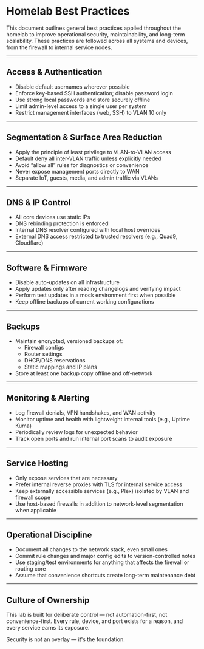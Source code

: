 # Homelab Best Practices

This document outlines general best practices applied throughout the homelab to improve operational security, maintainability, and long-term scalability. These practices are followed across all systems and devices, from the firewall to internal service nodes.

---

## Access & Authentication

- Disable default usernames wherever possible
- Enforce key-based SSH authentication; disable password login
- Use strong local passwords and store securely offline
- Limit admin-level access to a single user per system
- Restrict management interfaces (web, SSH) to VLAN 10 only

---

## Segmentation & Surface Area Reduction

- Apply the principle of least privilege to VLAN-to-VLAN access
- Default deny all inter-VLAN traffic unless explicitly needed
- Avoid “allow all” rules for diagnostics or convenience
- Never expose management ports directly to WAN
- Separate IoT, guests, media, and admin traffic via VLANs

---

## DNS & IP Control

- All core devices use static IPs
- DNS rebinding protection is enforced
- Internal DNS resolver configured with local host overrides
- External DNS access restricted to trusted resolvers (e.g., Quad9, Cloudflare)

---

## Software & Firmware

- Disable auto-updates on all infrastructure
- Apply updates only after reading changelogs and verifying impact
- Perform test updates in a mock environment first when possible
- Keep offline backups of current working configurations

---

## Backups

- Maintain encrypted, versioned backups of:
  - Firewall configs
  - Router settings
  - DHCP/DNS reservations
  - Static mappings and IP plans
- Store at least one backup copy offline and off-network

---

## Monitoring & Alerting

- Log firewall denials, VPN handshakes, and WAN activity
- Monitor uptime and health with lightweight internal tools (e.g., Uptime Kuma)
- Periodically review logs for unexpected behavior
- Track open ports and run internal port scans to audit exposure

---

## Service Hosting

- Only expose services that are necessary
- Prefer internal reverse proxies with TLS for internal service access
- Keep externally accessible services (e.g., Plex) isolated by VLAN and firewall scope
- Use host-based firewalls in addition to network-level segmentation when applicable

---

## Operational Discipline

- Document all changes to the network stack, even small ones
- Commit rule changes and major config edits to version-controlled notes
- Use staging/test environments for anything that affects the firewall or routing core
- Assume that convenience shortcuts create long-term maintenance debt

---

## Culture of Ownership

This lab is built for deliberate control — not automation-first, not convenience-first. Every rule, device, and port exists for a reason, and every service earns its exposure.

Security is not an overlay — it's the foundation.

